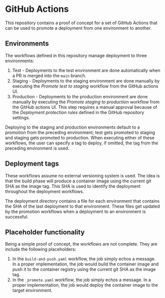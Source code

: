 # GitHub Actions

This repository contains a proof of concept for a set of GitHub Actions that can be used to promote a deployment from one environment to another.

## Environments

The workflows defined in this repository manage deployment to three environments:
1. Test - Deployments to the test environment are done automatically when a PR is merged into the `main` branch.
2. Staging - Deployments to the staging environment are done manually by executing the _Promote test to staging_ workflow from the GitHub actions UI.
3. Production - Deployments to the production environment are done manually by executing the _Promote staging to production_ workflow from the GitHub actions UI. This step requires a manual approval because of the _Deployment protection rules_ defined in the GitHub repository settings.

Deploying to the staging and production environments default to a promotion from the preceding environment; test gets promoted to staging and staging gets promoted to production. When executing either of these workflows, the user can specify a tag to deploy, if omitted, the tag from the preceding environment is used.

## Deployment tags

These workflows assume no external versioning system is used. The idea is that the build phase will produce a container image using the current git SHA as the image tag. This SHA is used to identify the deployment throughout the deployment workflows.

The deployment directory contains a file for each environment that contains the SHA of the last deployment to that environment. These files get updated by the promotion workflows when a deployment to an environment is successful.

## Placeholder functionality

Being a simple proof of concept, the workflows are not complete. They are include the following placeholders:
1. In the `build-and-push.yaml` workflow, the job simply echos a message. In a proper implementation, the job would build the container image and push it to the container registry using the current git SHA as the image tag.
2. In the `_promote.yaml` workflow, the job simply echos a message. In a proper implementation, the job would deploy the container image to the target environment.